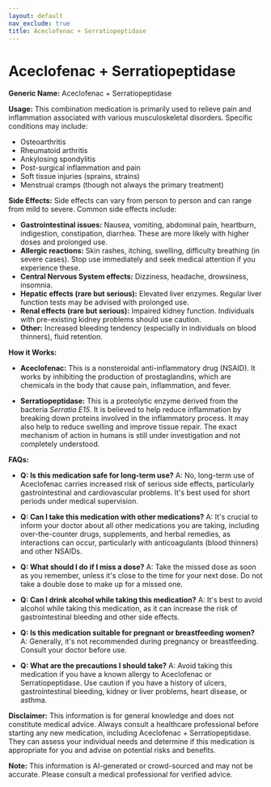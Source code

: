 ```yaml
---
layout: default
nav_exclude: true
title: Aceclofenac + Serratiopeptidase
---
```


# Aceclofenac + Serratiopeptidase

**Generic Name:** Aceclofenac + Serratiopeptidase

**Usage:** This combination medication is primarily used to relieve pain and inflammation associated with various musculoskeletal disorders.  Specific conditions may include:

* Osteoarthritis
* Rheumatoid arthritis
* Ankylosing spondylitis
* Post-surgical inflammation and pain
* Soft tissue injuries (sprains, strains)
* Menstrual cramps (though not always the primary treatment)


**Side Effects:**  Side effects can vary from person to person and can range from mild to severe.  Common side effects include:

* **Gastrointestinal issues:** Nausea, vomiting, abdominal pain, heartburn, indigestion, constipation, diarrhea.  These are more likely with higher doses and prolonged use.
* **Allergic reactions:** Skin rashes, itching, swelling, difficulty breathing (in severe cases).  Stop use immediately and seek medical attention if you experience these.
* **Central Nervous System effects:** Dizziness, headache, drowsiness, insomnia.
* **Hepatic effects (rare but serious):**  Elevated liver enzymes.  Regular liver function tests may be advised with prolonged use.
* **Renal effects (rare but serious):**  Impaired kidney function.  Individuals with pre-existing kidney problems should use caution.
* **Other:**  Increased bleeding tendency (especially in individuals on blood thinners), fluid retention.


**How it Works:**

* **Aceclofenac:**  This is a nonsteroidal anti-inflammatory drug (NSAID). It works by inhibiting the production of prostaglandins, which are chemicals in the body that cause pain, inflammation, and fever.

* **Serratiopeptidase:** This is a proteolytic enzyme derived from the bacteria *Serratia E15*.  It is believed to help reduce inflammation by breaking down proteins involved in the inflammatory process.  It may also help to reduce swelling and improve tissue repair. The exact mechanism of action in humans is still under investigation and not completely understood.


**FAQs:**

* **Q: Is this medication safe for long-term use?**  A: No, long-term use of Aceclofenac carries increased risk of serious side effects, particularly gastrointestinal and cardiovascular problems. It's best used for short periods under medical supervision.

* **Q: Can I take this medication with other medications?** A:  It's crucial to inform your doctor about all other medications you are taking, including over-the-counter drugs, supplements, and herbal remedies, as interactions can occur, particularly with anticoagulants (blood thinners) and other NSAIDs.

* **Q: What should I do if I miss a dose?** A: Take the missed dose as soon as you remember, unless it's close to the time for your next dose. Do not take a double dose to make up for a missed one.

* **Q: Can I drink alcohol while taking this medication?** A:  It's best to avoid alcohol while taking this medication, as it can increase the risk of gastrointestinal bleeding and other side effects.

* **Q:  Is this medication suitable for pregnant or breastfeeding women?** A:  Generally, it's not recommended during pregnancy or breastfeeding.  Consult your doctor before use.

* **Q: What are the precautions I should take?** A:  Avoid taking this medication if you have a known allergy to Aceclofenac or Serratiopeptidase.  Use caution if you have a history of ulcers, gastrointestinal bleeding, kidney or liver problems, heart disease, or asthma.


**Disclaimer:** This information is for general knowledge and does not constitute medical advice. Always consult a healthcare professional before starting any new medication, including Aceclofenac + Serratiopeptidase. They can assess your individual needs and determine if this medication is appropriate for you and advise on potential risks and benefits.


**Note:** This information is AI-generated or crowd-sourced and may not be accurate. Please consult a medical professional for verified advice.